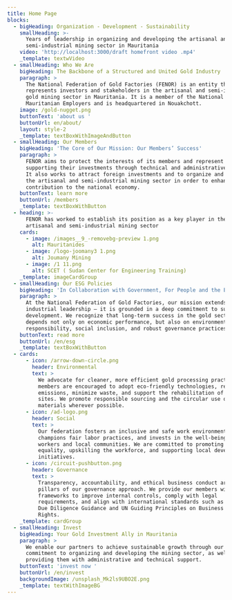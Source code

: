 ```yaml
---
title: Home Page
blocks:
  - bigHeading: Organization - Development - Sustainability
    smallHeading: >-
      Years of leadership in organizing and developing the artisanal and
      semi-industrial mining sector in Mauritania
    video: 'http://localhost:3000/draft homefront video .mp4'
    _template: textwVideo
  - smallHeading: Who We Are
    bigHeading: The Backbone of a Structured and United Gold Industry
    paragraph: >
      The National Federation of Gold Factories (FENOR) is an entity that
      represents investors and stakeholders in the artisanal and semi-industrial
      gold mining sector in Mauritania. It is a member of the National Union of
      Mauritanian Employers and is headquartered in Nouakchott.
    image: /gold-nugget.png
    buttonText: 'about us '
    buttonUrl: en/about/
    layout: style-2
    _template: textBoxWithImageAndButton
  - smallHeading: Our Members
    bigHeading: 'The Core of Our Mission: Our Members’ Success'
    paragraph: >
      FENOR aims to protect the interests of its members and represent them,
      supporting their investments through technical and administrative advice.
      It also works to attract foreign investments and to organize and develop
      the artisanal and semi-industrial mining sector in order to enhance its
      contribution to the national economy.
    buttonText: learn more
    buttonUrl: /members
    _template: textBoxWithButton
  - heading: >-
      FENOR has worked to establish its position as a key player in the
      artisanal and semi-industrial mining sector
    cards:
      - image: /images__9_-removebg-preview 1.png
        alt: Mauritanides
      - image: /logo-joomany3 1.png
        alt: Joumany Mining
      - image: /1 11.png
        alt: SCET ( Sudan Center for Engineering Training)
    _template: imageCardGroup
  - smallHeading: Our ESG Policies
    bigHeading: 'In Collaboration with Government, For People and the Environment'
    paragraph: >
      At the National Federation of Gold Factories, our mission extends beyond
      industrial leadership — it is grounded in a deep commitment to sustainable
      development. We recognize that long-term success in the gold sector
      depends not only on economic performance, but also on environmental
      responsibility, social inclusion, and robust governance practices.
    buttonText: read more
    buttonUrl: /en/esg
    _template: textBoxWithButton
  - cards:
      - icon: /arrow-down-circle.png
        header: Environmental
        text: >
          We advocate for cleaner, more efficient gold processing practices. Our
          members are encouraged to adopt eco-friendly technologies, reduce
          emissions, minimize waste, and support the rehabilitation of mining
          sites. We promote responsible sourcing and the circular use of
          materials wherever possible.
      - icon: /ad-logo.png
        header: Social
        text: >
          Our federation fosters an inclusive and safe work environment,
          champions fair labor practices, and invests in the well-being of
          workers and local communities. We are committed to promoting gender
          equality, upskilling the workforce, and supporting local development
          initiatives.
      - icon: /circuit-pushbutton.png
        header: Governance
        text: >
          Transparency, accountability, and ethical business conduct are the
          pillars of our governance approach. We provide our members with
          frameworks to improve internal controls, comply with legal
          requirements, and align with international standards such as the OECD
          Due Diligence Guidance and UN Guiding Principles on Business and Human
          Rights.
    _template: cardGroup
  - smallHeading: Invest
    bigHeading: Your Gold Investment Ally in Mauritania
    paragraph: >
      We enable our partners to achieve sustainable growth through our
      commitment to organizing and developing the mining sector, as well as
      providing them with administrative and technical support.
    buttonText: 'invest now '
    buttonUrl: /en/invest
    backgroundImage: /unsplash_Mk2ls9UBO2E.png
    _template: textWithImageBG
---
```



